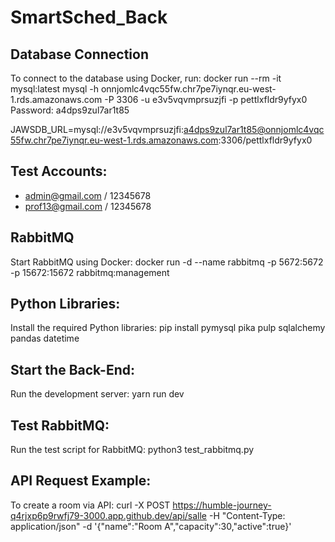 # SmartSched_Back

## Database Connection
To connect to the database using Docker, run:
docker run --rm -it mysql:latest mysql -h onnjomlc4vqc55fw.chr7pe7iynqr.eu-west-1.rds.amazonaws.com -P 3306 -u e3v5vqvmprsuzjfi -p pettlxfldr9yfyx0
Password: a4dps9zul7ar1t85

JAWSDB_URL=mysql://e3v5vqvmprsuzjfi:a4dps9zul7ar1t85@onnjomlc4vqc55fw.chr7pe7iynqr.eu-west-1.rds.amazonaws.com:3306/pettlxfldr9yfyx0

## Test Accounts:
- admin@gmail.com / 12345678
- prof13@gmail.com / 12345678

## RabbitMQ
Start RabbitMQ using Docker:
docker run -d --name rabbitmq -p 5672:5672 -p 15672:15672 rabbitmq:management

## Python Libraries:
Install the required Python libraries:
pip install pymysql pika pulp sqlalchemy pandas datetime

## Start the Back-End:
Run the development server:
yarn run dev

## Test RabbitMQ:
Run the test script for RabbitMQ:
python3 test_rabbitmq.py

## API Request Example:
To create a room via API:
curl -X POST https://humble-journey-q4rjxp6p9rwfj79-3000.app.github.dev/api/salle -H "Content-Type: application/json" -d '{"name":"Room A","capacity":30,"active":true}'
